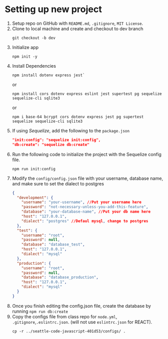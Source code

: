 # Setting up new project

1. Setup repo on GitHub with `README.md`, `.gitignore`, `MIT License`.
1. Clone to local machine and create and checkout to dev branch 
    ```node 
    git checkout -b dev
    ```
1. Initialize app 
    ```node
    npm init -y
    ```
1. Install Dependencies   
    ``` node 
    npm install dotenv express jest`
    ```
     or   
    ``` node 
    npm install cors dotenv express eslint jest supertest pg sequelize sequelize-cli sqlite3
    ```
    or
    ``` node 
    npm i base-64 bcrypt cors dotenv express jest pg supertest sequelize sequelize-cli sqlite3
    ```
1. If using _Sequelize_, add the following to the `package.json`
    ```json
    "init:config": "sequelize init:config",
    "db:create": "sequelize db:create"
    ```
1. Run the following code to initialize the project with the Sequelize config file.
    ``` node
    npm run init:config
    ```
1. Modify the `config/config.json` file with your username, database name, and make sure to set the dialect to postgres
    ``` json
    {
      "development": {
        "username": "your-username", //Put your username here
        "password": "not-necessary-unless-you-add-this-feature",
        "database": "your-database-name", //Put your db name here
        "host": "127.0.0.1",
        "dialect": "postgres" //Defaul mysql, change to postgres
      },
      "test": {
        "username": "root",
        "password": null,
        "database": "database_test",
        "host": "127.0.0.1",
        "dialect": "mysql"
      },
      "production": {
        "username": "root",
        "password": null,
        "database": "database_production",
        "host": "127.0.0.1",
        "dialect": "mysql"
      }
    }
    ```
1. Once you finish editing the config.json file, create the database by running `npm run db:create`
1. Copy the configs file from class repo for `node.yml`, `.gitignore`,`.eslintrc.json`. (will not use `eslintrc.json` for REACT). 
    ```node
    cp -r ../seattle-code-javascript-401d53/configs/ .
    ```
